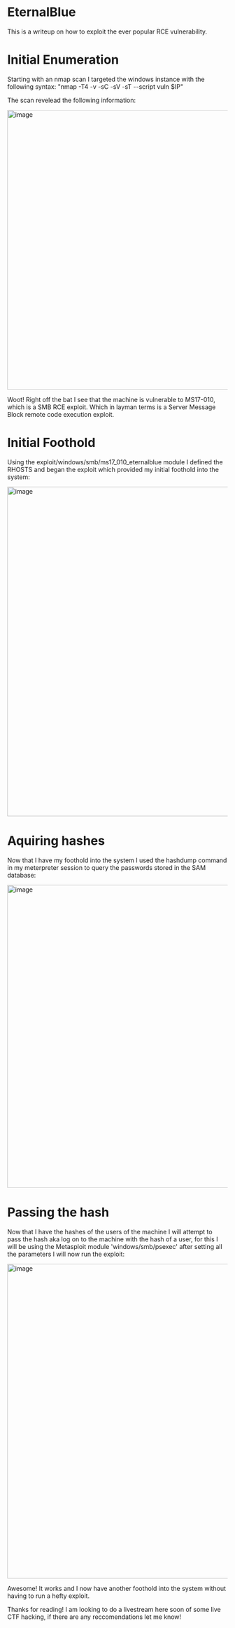 # EternalBlue
This is a writeup on how to exploit the ever popular RCE vulnerability.


# Initial Enumeration 

Starting with an nmap scan I targeted the windows instance with the following syntax:
  "nmap -T4 -v -sC -sV -sT --script vuln $IP"
  
The scan revelead the following information:

<img width="640" alt="image" src="https://user-images.githubusercontent.com/66540055/193915411-ff34d4ba-3bca-4801-bd7e-35190936804e.png">

Woot! Right off the bat I see that the machine is vulnerable to MS17-010, which is a SMB RCE exploit. Which in layman terms is a Server Message Block remote code execution exploit. 

# Initial Foothold

Using the exploit/windows/smb/ms17_010_eternalblue module I defined the RHOSTS and began the exploit which provided my initial foothold into the system:

<img width="754" alt="image" src="https://user-images.githubusercontent.com/66540055/193917585-96b36ab4-8e50-4ee6-8918-249d5ef66844.png">

# Aquiring hashes
Now that I have my foothold into the system I used the hashdump command in my meterpreter session to query the passwords stored in the SAM database:

<img width="693" alt="image" src="https://user-images.githubusercontent.com/66540055/193964503-8a48b95f-09b4-4795-b219-35d10da312ea.png">

# Passing the hash

Now that I have the hashes of the users of the machine I will attempt to pass the hash aka log on to the machine with the hash of a user, for this I will be using the Metasploit module 'windows/smb/psexec' after setting all the parameters I will now run the exploit:

<img width="720" alt="image" src="https://user-images.githubusercontent.com/66540055/193964677-349f6fe1-3ab5-4535-873b-11ef889acde4.png">

Awesome! It works and I now have another foothold into the system without having to run a hefty exploit. 

Thanks for reading! I am looking to do a livestream here soon of some live CTF hacking, if there are any reccomendations let me know!

